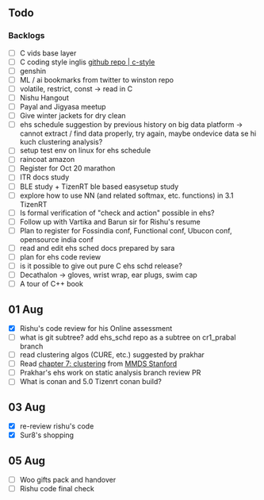 ## Todo

### Backlogs

- [ ] C vids base layer
- [ ] C coding style inglis [github repo | c-style](https://github.com/mcinglis/c-style)
- [ ] genshin
- [ ] ML / ai bookmarks from twitter to winston repo
- [ ] volatile, restrict, const -> read in C
- [ ] Nishu Hangout
- [ ] Payal and Jigyasa meetup
- [ ] Give winter jackets for dry clean
- [ ] ehs schedule suggestion by previous history on big data platform -> cannot extract / find data properly, try again, maybe ondevice data se hi kuch clustering analysis?
- [ ] setup test env on linux for ehs schedule
- [ ] raincoat amazon
- [ ] Register for Oct 20 marathon
- [ ] ITR docs study
- [ ] BLE study + TizenRT ble based easysetup study
- [ ] explore how to use NN (and related softmax, etc. functions) in 3.1 TizenRT
- [ ] Is formal verification of "check and action" possible in ehs?
- [ ] Follow up with Vartika and Barun sir for Rishu's resume
- [ ] Plan to register for Fossindia conf, Functional conf, Ubucon conf, opensource india conf
- [ ] read and edit ehs sched docs prepared by sara
- [ ] plan for ehs code review
- [ ] is it possible to give out pure C ehs schd release?
- [ ] Decathalon -> gloves, wrist wrap, ear plugs, swim cap
- [ ] A tour of C++ book

## 01 Aug

- [x] Rishu's code review for his Online assessment
- [ ] what is git subtree? add ehs_schd repo as a subtree on cr1_prabal branch
- [ ] read clustering algos (CURE, etc.) suggested by prakhar
- [ ] Read [chapter 7: clustering](http://infolab.stanford.edu/~ullman/mmds/ch7.pdf) from [MMDS Stanford](https://web.stanford.edu/class/cs246/) 
- [ ] Prakhar's ehs work on static analysis branch review PR
- [ ] What is conan and 5.0 Tizenrt conan build?

## 03 Aug

- [x] re-review rishu's code
- [x] Sur8's shopping

## 05 Aug

- [ ] Woo gifts pack and handover
- [ ] Rishu code final check
